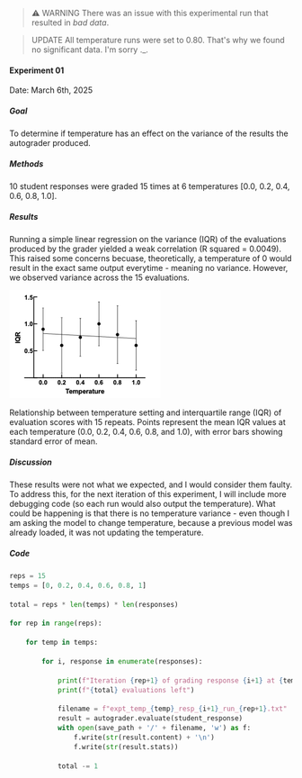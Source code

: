 > ⚠️ WARNING
> There was an issue with this experimental run that resulted in _bad data_.

> UPDATE
> All temperature runs were set to 0.80. That's why we found no significant data. I'm sorry ._.

#### Experiment 01
Date: March 6th, 2025

##### Goal
To determine if temperature has an effect on the variance of the results the autograder produced.

##### Methods
10 student responses were graded 15 times at 6 temperatures [0.0, 0.2, 0.4, 0.6, 0.8, 1.0].

##### Results
Running a simple linear regression on the variance (IQR) of the evaluations produced by the grader yielded a weak correlation (R squared = 0.0049). This raised some concerns becuase, theoretically, a temperature of 0 would result in the exact same output everytime - meaning no variance. However, we observed variance across the 15 evaluations.

![alt text](figure.png)


Relationship between temperature setting and interquartile range (IQR) of evaluation scores with 15 repeats. Points represent the mean IQR values at each temperature (0.0, 0.2, 0.4, 0.6, 0.8, and 1.0), with error bars showing standard error of mean.

##### Discussion
These results were not what we expected, and I would consider them faulty. To address this, for the next iteration of this experiment, I will include more debugging code (so each run would also output the temperature). What could be happening is that there is no temperature variance - even though I am asking the model to change temperature, because a previous model was already loaded, it was not updating the temperature.

##### Code
```python
reps = 15
temps = [0, 0.2, 0.4, 0.6, 0.8, 1]

total = reps * len(temps) * len(responses)

for rep in range(reps):

    for temp in temps:

        for i, response in enumerate(responses):

            print(f"Iteration {rep+1} of grading response {i+1} at {temp}")
            print(f"{total} evaluations left")

            filename = f"expt_temp_{temp}_resp_{i+1}_run_{rep+1}.txt"
            result = autograder.evaluate(student_response)
            with open(save_path + '/' + filename, 'w') as f:
                f.write(str(result.content) + '\n')
                f.write(str(result.stats))

            total -= 1
```
